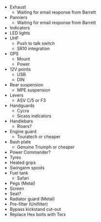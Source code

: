 * Exhaust 
  * Waiting for email response from Barrett
* Panniers
  * Waiting for email response from Barrett
* Indicators
* LED lights
* UHF 
  * Push to talk switch
  * SR10 integration
* GPS 
  * Mount
  * Power
* 12V points 
  * USB
  * DIN
* Rear suspension
  * MPE suspension
* Levers 
  * ASV C/5 or F3
* Handguards 
  * Cycra
  * Sicass indicators
* Handlebars 
  * Risers?
* Engine guard 
  * Touratech or cheaper
* Bash plate 
  * Genuine Triumph or cheaper
* Power Commander?
* Tyres
* Heated grips
* Swingarm spools
* Fuel tank 
  * Safari
* Pegs (Metal)
* Screen
* Seat?
* Radiator guard (Metal)
* Pre-filter (Unifilter)
* Bypass kickstand cut-out
* Replace Hex bolts with Torx
